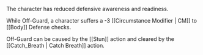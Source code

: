 The character has reduced defensive awareness and readiness.

While Off-Guard, a character suffers a -3 [[Circumstance Modifier | CM]] to [[Body]] Defense checks.

Off-Guard can be caused by the [[Stun]] action and cleared by the [[Catch_Breath | Catch Breath]] action.
